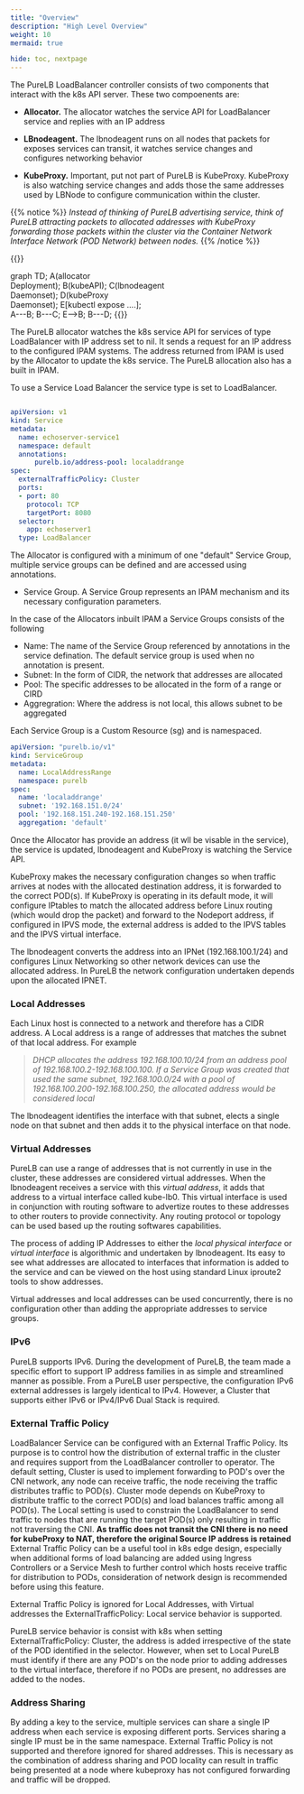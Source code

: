 ```yaml
---
title: "Overview"
description: "High Level Overview"
weight: 10
mermaid: true

hide: toc, nextpage
---
```



The PureLB LoadBalancer controller consists of two components that interact with the k8s API server.  These two compoenents are:


 * **Allocator.**  The allocator watches the service API for LoadBalancer service and replies with an IP address

 * **LBnodeagent.**  The lbnodeagent runs on all nodes that packets for exposes services can transit, it watches service changes and configures networking behavior

 * **KubeProxy.** Important, put not part of PureLB is KubeProxy.  KubeProxy is also watching service changes and adds those the same addresses used by LBNode to configure communication
 within the cluster.  

 {{% notice %}} _Instead of thinking of PureLB advertising service, think of PureLB attracting packets to allocated addresses with KubeProxy forwarding those packets within the cluster via
 the Container Network Interface Network (POD Network) between nodes._ {{% /notice %}}




{{<mermaid align="center">}}

  graph TD;
    A(allocator<br/>Deployment);
    B(kubeAPI);
    C(lbnodeagent<br/>Daemonset);
    D(kubeProxy<br/> Daemonset);
    E[kubectl expose ....];  
    A---B;
    B---C;
    E-->B;
    B---D;
{{</mermaid>}}


The PureLB allocator watches the k8s service API for services of type LoadBalancer with IP address set to nil. It sends a request for an IP address to the configured IPAM systems.  The address returned from IPAM is used by the Allocator to update the k8s service. The PureLB allocation also has a built in IPAM.  

To use a Service Load Balancer the service type is set to LoadBalancer. 

```yaml

apiVersion: v1
kind: Service
metadata:
  name: echoserver-service1
  namespace: default
  annotations:
      purelb.io/address-pool: localaddrange
spec:
  externalTrafficPolicy: Cluster
  ports:
  - port: 80
    protocol: TCP
    targetPort: 8080
  selector:
    app: echoserver1
  type: LoadBalancer

```

The Allocator is configured with a minimum of one "default" Service Group,  multiple service groups can be defined and are accessed using annotations.

* Service Group.  A Service Group represents an IPAM mechanism and its necessary configuration parameters.

In the case of the Allocators inbuilt IPAM a Service Groups consists of the following

 * Name:  The name of the Service Group referenced by annotations in the service defination.  The default service group is used when no annotation is present.
 * Subnet:  In the form of CIDR, the network that addresses are allocated
 * Pool:  The specific addresses to be allocated in the form of a range or CIRD
 * Aggregration:  Where the address is not local, this allows subnet to be aggregated

 Each Service Group is a Custom Resource (sg) and is namespaced.

```yaml
apiVersion: "purelb.io/v1"
kind: ServiceGroup
metadata:
  name: LocalAddressRange
  namespace: purelb 
spec:
  name: 'localaddrange'
  subnet: '192.168.151.0/24'
  pool: '192.168.151.240-192.168.151.250'
  aggregation: 'default'
```


Once the Allocator has provide an address (it wll be visable in the service), the service is updated,  lbnodeagent and KubeProxy is watching the Service API.  

KubeProxy makes the necessary configuration changes so when traffic arrives at nodes with the allocated destination address, it is forwarded to the correct POD(s). If KubeProxy is operating in 
its default mode, it will configure IPtables to match the allocated address before Linux routing (which would drop the packet) and forward to the Nodeport address, if configured in IPVS mode, the external address is added to the IPVS tables and the IPVS virtual interface.  

The lbnodeagent converts the address into an IPNet (192.168.100.1/24) and configures Linux Networking so other network devices can use the allocated address.  In PureLB the network configuration undertaken depends upon the allocated IPNET.

### Local Addresses  
Each Linux host is connected to a network and therefore has a CIDR address.  A Local address is a range of addresses that matches the subnet of that local address.  For example

> _DHCP allocates the address 192.168.100.10/24 from an address pool of 192.168.100.2-192.168.100.100.  If a Service Group was created that used the same subnet, 192.168.100.0/24 with a pool of 192.168.100.200-192.168.100.250, the allocated address would be considered local_

The lbnodeagent identifies the interface with that subnet, elects a single node on that subnet and then adds it to the physical interface on that node.


### Virtual Addresses  
PureLB can use a range of addresses that is not currently in use in the cluster, these addresses are considered virtual addresses.  When the lbnodeagent receives a service with this _virtual address_, it adds that address to a virtual interface called kube-lb0.  This virtual interface is used in conjunction with routing software to advertize routes to these addresses to other routers to provide connectivity.  Any routing protocol or topology can be used based up the routing softwares capabilities.

The process of adding IP Addresses to either the _local physical interface_ or _virtual interface_ is algorithmic and undertaken by lbnodeagent. Its easy to see what addresses are allocated to interfaces that information is added to the service and can be viewed on the host using standard Linux iproute2 tools to show addresses.

Virtual addresses and local addresses can be used concurrently, there is no configuration other than adding the appropriate addresses to service groups.

### IPv6
PureLB supports IPv6.  During the development of PureLB, the team made a specific effort to support IP address families in as simple and streamlined manner as possible.  From a PureLB user perspective, the configuration IPv6 external addresses is largely identical to IPv4.  However, a Cluster that supports either IPv6 or IPv4/IPv6 Dual Stack is required. 
    
### External Traffic Policy 
 LoadBalancer Service can be configured with an External Traffic Policy.  Its  purpose is to control how the distribution of external traffic in the cluster and requires support from the LoadBalancer controller to operator.  The default setting, Cluster is used to implement forwarding to POD's over the CNI network, any node can receive traffic, the node receiving the traffic distributes traffic to POD(s). Cluster mode depends on KubeProxy to distribute traffic to the correct POD(s) and load balances traffic among all POD(s).  The Local setting is used to constrain the LoadBalancer to send traffic to nodes that are running the target POD(s) only resulting in traffic not traversing the CNI.  **As traffic does not transit the CNI there is no need for kubeProxy to NAT, therefore the original Source IP address is retained**  External Traffic Policy can be a useful tool in k8s edge design, especially when additional forms of load balancing are added using Ingress Controllers or a Service Mesh to further control which hosts receive traffic for distribution to PODs, consideration of network design is recommended before using this feature.  
 
 External Traffic Policy is ignored for Local Addresses, with Virtual addresses the ExternalTrafficPolicy: Local service behavior is supported.  
 
 PureLB service behavior is consist with k8s when setting ExternalTrafficPolicy: Cluster, the address is added irrespective of the state of the POD identified in the selector.  However, when set to Local PureLB must identify if there are any POD's on the node prior to adding addresses to the virtual interface, therefore if no PODs are present, no addresses are added to the nodes. 

 ### Address Sharing
 By adding a key to the service, multiple services can share a single IP address when each service is exposing different ports.  Services sharing a single IP must be in the same namespace.  External Traffic Policy is not supported and therefore ignored for shared addresses.  This is necessary as the combination of address sharing and POD locality can result in traffic being presented at a node where kubeproxy has not configured forwarding and traffic will be dropped.

 







